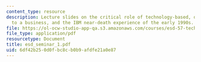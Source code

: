 ```yaml
---
content_type: resource
description: Lecture slides on the critical role of technology-based, disruptive innovations
  to a business, and the IBM near-death experience of the early 1990s.
file: https://ol-ocw-studio-app-qa.s3.amazonaws.com/courses/esd-57-technology-based-business-transformation-fall-2007/6df42b250d0fbc8cb0b9afdfe21a0e87_esd_seminar_1.pdf
file_type: application/pdf
resourcetype: Document
title: esd_seminar_1.pdf
uid: 6df42b25-0d0f-bc8c-b0b9-afdfe21a0e87
---
```

